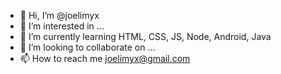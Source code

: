 - 👋 Hi, I’m @joelimyx
- 👀 I’m interested in ...
- 🌱 I’m currently learning HTML, CSS, JS, Node, Android, Java
- 💞️ I’m looking to collaborate on ...
- 📫 How to reach me joelimyx@gmail.com

<!---
joelimyx/joelimyx is a ✨ special ✨ repository because its `README.md` (this file) appears on your GitHub profile.
You can click the Preview link to take a look at your changes.
--->

